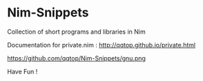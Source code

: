 # Nim-Snippets

Collection of short programs and libraries in Nim

Documentation for private.nim : http://qqtop.github.io/private.html


https://github.com/qqtop/Nim-Snippets/gnu.png


Have Fun !
